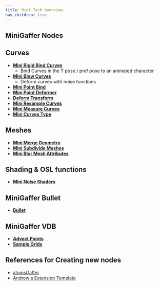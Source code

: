 ```yaml
---
title: Mini Tech Overview
has_children: true
---
```


## MiniGaffer Nodes

## Curves

* [**Mini Rigid Bind Curves**](MiniGaffer/MiniCurvesRigidBind.md)
    * Bind Curves in the T pose / pref pose to an animated character
* [**Mini Blow Curves**](MiniGaffer/MiniBlowCurves.md)
    * Deform curves with noise functions
* [**Mini Point Bind**](MiniGaffer/MiniPointBind.md)
* [**Mini Point Deformer**](MiniGaffer/MiniPointDeformer.md)
* [**Deform Transform**](MiniGaffer/DeformTransform.md)
* [**Mini Resample Curves**](MiniGaffer/CurveResample.md)
* [**Mini Measure Curves**](MiniGaffer/CurveLength.md)
* [**Mini Curves Type**](CurvesTypes.md)

## Meshes

* [**Mini Merge Geometry**](MiniGaffer/GeometryMerge.md)
* [**Mini Subdivide Meshes**](MiniGaffer/SubdivideMesh.md)
* [**Mini Blur Mesh Attributes**](MiniGaffer/BlurMeshAttributes.md)

## Shading & OSL functions

* [**Mini Noise Shaders**](MiniGaffer/NoiseShaders.md)

## MiniGaffer Bullet

* [**Bullet**](MiniGafferBullet/Bullet.md)

## MiniGaffer VDB

* [**Advect Points**](MiniGafferVDB/AdvectPoints.md)
* [**Sample Grids**](MiniGafferVDB/SampleGrids.md)

## References for Creating new nodes

* [atomsGaffer](https://github.com/Toolchefs/atomsGaffer)
* [Andrew's Extension Template](https://github.com/andrewkaufman/gafferExtensionDemo)